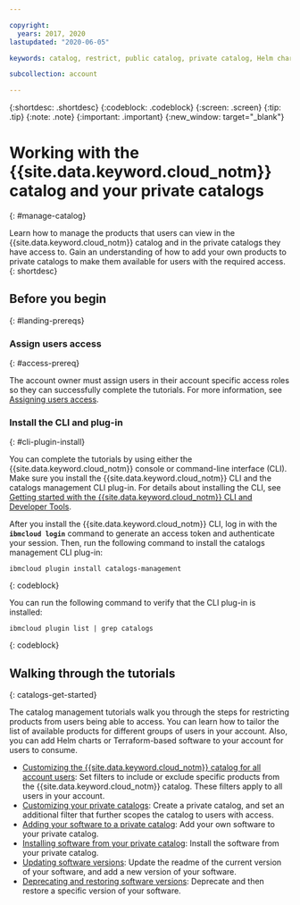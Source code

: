 ```yaml
---

copyright:
  years: 2017, 2020
lastupdated: "2020-06-05"

keywords: catalog, restrict, public catalog, private catalog, Helm chart, Terraform, add software

subcollection: account

---
```


{:shortdesc: .shortdesc}
{:codeblock: .codeblock}
{:screen: .screen}
{:tip: .tip}
{:note: .note}
{:important: .important}
{:new_window: target="_blank"}

# Working with the {{site.data.keyword.cloud_notm}} catalog and your private catalogs
{: #manage-catalog}

Learn how to manage the products that users can view in the {{site.data.keyword.cloud_notm}} catalog and in the private catalogs they have access to. Gain an understanding of how to add your own products to private catalogs to make them available for users with the required access. 
{: shortdesc}

## Before you begin
{: #landing-prereqs}

### Assign users access
{: #access-prereq}

The account owner must assign users in their account specific access roles so they can successfully complete the tutorials. For more information, see [Assigning users access](/docs/account?topic=account-catalog-access).

### Install the CLI and plug-in
{: #cli-plugin-install}

You can complete the tutorials by using either the {{site.data.keyword.cloud_notm}} console or command-line interface (CLI). Make sure you install the {{site.data.keyword.cloud_notm}} CLI and the catalogs management CLI plug-in. For details about installing the CLI, see [Getting started with the {{site.data.keyword.cloud_notm}} CLI and Developer Tools](/docs/cli?topic=cli-getting-started).

After you install the {{site.data.keyword.cloud_notm}} CLI, log in with the **`ibmcloud login`** command to generate an access token and authenticate your session. Then, run the following command to install the catalogs management CLI plug-in:

  ```
  ibmcloud plugin install catalogs-management
  ```
  {: codeblock}

You can run the following command to verify that the CLI plug-in is installed:

  ```
  ibmcloud plugin list | grep catalogs
  ```
  {: codeblock}
  
## Walking through the tutorials
{: catalogs-get-started}

The catalog management tutorials walk you through the steps for restricting products from users being able to access. You can learn how to tailor the list of available products for different groups of users in your account. Also, you can add Helm charts or Terraform-based software to your account for users to consume. 

  * [Customizing the {{site.data.keyword.cloud_notm}} catalog for all account users](/docs/account?topic=account-filter-account): Set filters to include or exclude specific products from the {{site.data.keyword.cloud_notm}} catalog. These filters apply to all users in your account.
  * [Customizing your private catalogs](/docs/account?topic=account-restrict-by-user): Create a private catalog, and set an additional filter that further scopes the catalog to users with access. 
  * [Adding your software to a private catalog](/docs/account?topic=account-create-private-catalog): Add your own software to your private catalog.
  * [Installing software from your private catalog](/docs/account?topic=account-install-sw): Install the software from your private catalog.
  * [Updating software versions](https://test.cloud.ibm.com/docs/account?topic=account-update-private): Update the readme of the current version of your software, and add a new version of your software.
  * [Deprecating and restoring software versions](https://test.cloud.ibm.com/docs/account?topic=account-dep-restore): Deprecate and then restore a specific version of your software.






